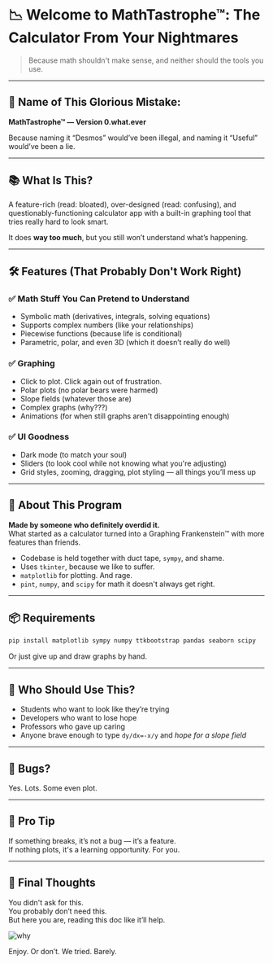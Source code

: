 # 📉 Welcome to **MathTastrophe™**: The Calculator From Your Nightmares

> Because math shouldn't make sense, and neither should the tools you use.

---

## 📛 Name of This Glorious Mistake:
**MathTastrophe™ — Version 0.what.ever**

Because naming it “Desmos” would’ve been illegal, and naming it “Useful” would’ve been a lie.

---

## 📚 What Is This?

A feature-rich (read: bloated), over-designed (read: confusing), and questionably-functioning calculator app with a built-in graphing tool that tries really hard to look smart.

It does **way too much**, but you still won’t understand what’s happening.

---

## 🛠️ Features (That Probably Don't Work Right)

### ✅ Math Stuff You Can Pretend to Understand
- Symbolic math (derivatives, integrals, solving equations)
- Supports complex numbers (like your relationships)
- Piecewise functions (because life is conditional)
- Parametric, polar, and even 3D (which it doesn’t really do well)

### ✅ Graphing
- Click to plot. Click again out of frustration.
- Polar plots (no polar bears were harmed)
- Slope fields (whatever those are)
- Complex graphs (why???)
- Animations (for when still graphs aren't disappointing enough)

### ✅ UI Goodness
- Dark mode (to match your soul)
- Sliders (to look cool while not knowing what you're adjusting)
- Grid styles, zooming, dragging, plot styling — all things you’ll mess up

---

## 🧾 About This Program

**Made by someone who definitely overdid it.**  
What started as a calculator turned into a Graphing Frankenstein™ with more features than friends.

- Codebase is held together with duct tape, `sympy`, and shame.
- Uses `tkinter`, because we like to suffer.
- `matplotlib` for plotting. And rage.
- `pint`, `numpy`, and `scipy` for math it doesn't always get right.

---

## 📦 Requirements

```bash
pip install matplotlib sympy numpy ttkbootstrap pandas seaborn scipy
```

Or just give up and draw graphs by hand.

---

## 🧙 Who Should Use This?

- Students who want to look like they’re trying
- Developers who want to lose hope
- Professors who gave up caring
- Anyone brave enough to type `dy/dx=-x/y` and *hope for a slope field*

---

## 🐞 Bugs?

Yes. Lots. Some even plot.

---

## 🧠 Pro Tip

If something breaks, it’s not a bug — it’s a feature.  
If nothing plots, it's a learning opportunity. For you.

---

## 👀 Final Thoughts

You didn't ask for this.  
You probably don’t need this.  
But here you are, reading this doc like it’ll help.

![why](https://media.giphy.com/media/8L0Pky6C83SzkzU55a/giphy.gif)

Enjoy. Or don’t. We tried. Barely.
